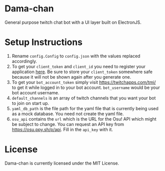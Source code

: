 # Dama-chan
General purpose twitch chat bot with a UI layer built on ElectronJS.

# Setup Instructions

1. Rename `config.Config` to `config.json` with the values replaced accordingly.
2. To get your `client_token` and `client_id` you need to register your application [here](https://glass.twitch.tv/console/apps/create). Be sure to store your `client_token` somewhere safe because it will not be shown again after you generate one.
3. To get your `bot_account_token` simply visit https://twitchapps.com/tmi/ to get it while logged in to your bot account. `bot_username` would be your bot account username.
4. `default_channels` is an array of twitch channels that you want your bot to join on start up.
5. `yaml_db_path` is the file path for the yaml file that is currently being used as a mock database. You need not create the yaml file.
6. `osu_api` contains the `url` which is the URL for the Osu! API which might be subject to change. You can request an API key from https://osu.ppy.sh/p/api. Fill in the `api_key` with it.

# License
Dama-chan is currently licensed under the MIT License.
